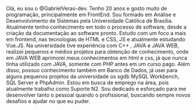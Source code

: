Olá, eu sou o @GabrielVeras-dev. Tenho 20 anos e gosto muito de programação, principalmente em FrontEnd.
Sou formado em Análise e Desenvolvimento de Sistemas pela Universidade Católica de Brasília.
Atualmente tenho conhecimento em todo o processo de software, desde a criação da documentação ao software pronto.
Estudo com um foco a mais em frontend, nas tecnologias de HTML e CSS, JS e atualmente estudando Vue.JS.
Na universidade tive experiência com C++ , JAVA e JAVA WEB, realizei pequenos e médios projetos para obtenção de conhecimento, onde em JAVA WEB aprimorei meus conhecimentos em html e css, já que nunca tinha utilizado com JAVA, somente com PHP antes em um curso pago.
Além disso, possuo conhecimento também em Banco de Dados, já usei para alguns pequenos projetos da universidade os sgdb MySQL Workbench,
SQL Server e PhpAdmin.
Estou em busca de emprego na área, pois atualmente trabalho como Suporte N2.
Sou dedicado e esforçado para me desenvolver tanto o pessoal quando o profissional, buscando sempre novos desafios e ajudar no que eu puder.
